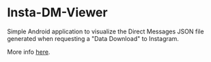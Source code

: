 # Insta-DM-Viewer
Simple Android application to visualize the Direct Messages JSON file generated when requesting a "Data Download" to Instagram.

More info [here](https://lifehacker.com/whats-in-your-instagram-data-dump-and-how-to-get-it-1825777655).
